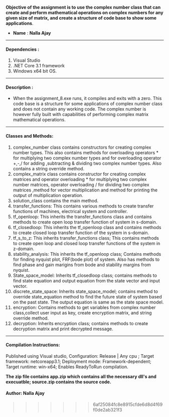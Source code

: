 
**Objective of the assignment is to use the complex number class that can create and perform mathematical operations on complex numbers for any given size of matrix, and create a structure of code base to show some applications**.

* **Name** : **Nalla Ajay**

----

#### Dependencies : 

1. Visual Studio 
2. .NET Core 3.1 framework
3. Windows  x64 bit OS.

---

#### Description :

* When the  assignment_8.exe runs, it compiles and exits with a zero. This code base is a structure for some applications of complex number class and does not contain any working code. The complex number is however fully built with capabilities of performing complex matrix mathematical operations.


---

#### Classes and Methods:

1. complex_number class contains constructors for creating complex number types. This also contains methods for overloading operators * for multiplying two complex number types and for overloading operator +,-,/ for adding ,subtracting & dividing two complex number types. Also contains a string override method.
2. complex_matrix class contains constructor for creating complex matrices and operator overloading * for multiplying two complex number matrices, operator overloading / for dividing two complex matrices ,method for vector multiplication and method for printing the output of multiplication operation.
3. solution_class contains the main method. 
4. transfer_functions: This contains various methods to create transfer functions of machines, electrical system and controller.
5. tf_openloop: This inherits the transfer_functions class and contains methods to create open loop transfer function of system in s-domain.
6. tf_closedloop: This inherits the tf_openloop class and contains methods to create closed loop transfer function of the system in s-domain.
7. tf_s_to_z: This inherits transfer_functions class; This contains methods to create open loop and closed loop transfer functions of the system in z-domain.
8. stability_analysis: This inherits the tf_openloop class; Contains methods for finding nyquist plot, FRF(bode plot) of system. Also has methods to find phase and gain marigins from bode and stability margins from nyquist.
9. State_space_model: Inherits tf_closedloop class; contains methods to find state equation and output equation from the state vector and input vector.
10. discrete_state_space: Inherits state_space_model; contains method to override state_equation method to find the future state of system based on the past state. The output equation is same as the state space model.
11. encryption: Contains methods to get variables from complex number class,collect user input as key, create encryption matrix, and string override method.
12. decryption: Inherits encryption class; contains methods to create decryption matrix and print decrypted message.

------

#### Compilation Instructions: 

Published using Visual studio, Configuration: Release | Any cpu ; Target framework: netcoreapp3.1; Deployment mode: Framework-dependent; Target runtime: win-x64; Enables ReadyToRun compilation.

**The zip file contains app.zip which contains all the necessary dll's and execuatble; source.zip contains the  source code.**

#### Author: Nalla Ajay
>>>>>>> 6af25084fc8e8915cfde6d8d4f69f0de2ab321f3
